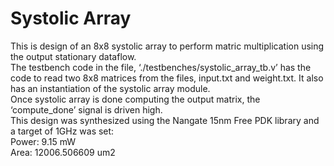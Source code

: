 # Systolic Array
This is design of an 8x8 systolic array to perform matric multiplication using the output stationary dataflow.<br/>
The testbench code in the file, ‘./testbenches/systolic_array_tb.v’ has the code to read two 8x8 matrices from the files, input.txt and weight.txt. It also has an instantiation of the systolic array module.<br/>
Once systolic array is done computing the output matrix, the ‘compute_done’ signal is driven high.<br/>
This design was synthesized using the Nangate 15nm Free PDK library and a target of 1GHz was set:<br/>
Power: 9.15 mW<br/>
Area: 12006.506609 um2

